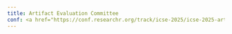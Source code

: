 ```yaml
---
title: Artifact Evaluation Committee
conf: <a href="https://conf.researchr.org/track/icse-2025/icse-2025-artifact-evaluation" target="_blank">ICSE'25</a>
---
```

